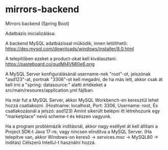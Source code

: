 # mirrors-backend
Mirrors backend (Spring Boot)

Adatbázis inicializálása:

A backend MySQL adatbázissal működik, innen letölthető:
https://dev.mysql.com/downloads/windows/installer/8.0.html

A telepítőben ezeket a product-okat kell kiválasztani:
https://pasteboard.co/qudMI4VMl0e6.png

A MySQL Server konfigurálásánál username-nek "root"-ot, jelszónak "asd123"-at, portnak "3306"-ot kell megadni,
de ha más lett, akkor csak át kell írni a "spring: datasource:" alatti értékeket a
src/main/resoures/application.yml fájlban.

Ha már fut a MySQL Server, akkor MySQL Workbench-en keresztül lehet hozzá csatlakozni.
(Hostname: localhost, Port: 3306, Username: root, És csatlakozásnál a jelszó: asd123)
Amint sikerült belépni itt létrehozunk egy "marketplace" nevű scheme-t és készen vagyunk.

Ha a program problémázik indításnál, akkor nagy eséllyel át kell állítani a Project SDK-t Java 17-re,
vagy nincsen elindítva a MySQL Server.
(Ha telepítve van, akkor Windows-on kereső -> services.msc -> MySQL80 -> Indítás)
Célszerű IntelliJ-t használni hozzá.
